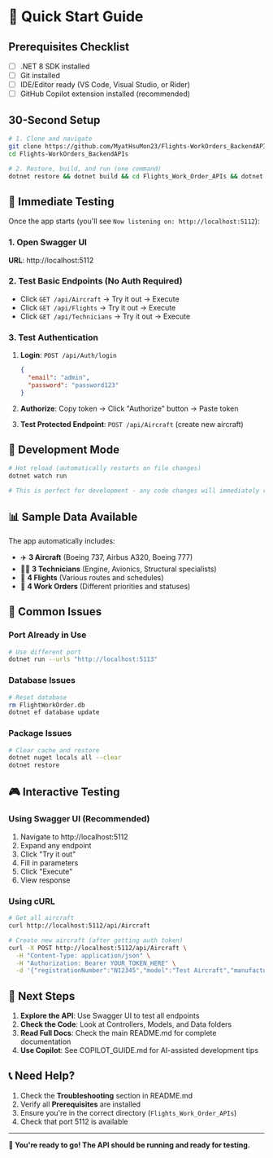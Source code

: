 # 🚀 Quick Start Guide

## Prerequisites Checklist
- [ ] .NET 8 SDK installed
- [ ] Git installed
- [ ] IDE/Editor ready (VS Code, Visual Studio, or Rider)
- [ ] GitHub Copilot extension installed (recommended)

## 30-Second Setup

```bash
# 1. Clone and navigate
git clone https://github.com/MyatHsuMon23/Flights-WorkOrders_BackendAPIs.git
cd Flights-WorkOrders_BackendAPIs

# 2. Restore, build, and run (one command)
dotnet restore && dotnet build && cd Flights_Work_Order_APIs && dotnet run
```

## 🎯 Immediate Testing

Once the app starts (you'll see `Now listening on: http://localhost:5112`):

### 1. Open Swagger UI
**URL**: http://localhost:5112

### 2. Test Basic Endpoints (No Auth Required)
- Click `GET /api/Aircraft` → Try it out → Execute
- Click `GET /api/Flights` → Try it out → Execute  
- Click `GET /api/Technicians` → Try it out → Execute

### 3. Test Authentication
1. **Login**: `POST /api/Auth/login`
   ```json
   {
     "email": "admin",
     "password": "password123"
   }
   ```

2. **Authorize**: Copy token → Click "Authorize" button → Paste token

3. **Test Protected Endpoint**: `POST /api/Aircraft` (create new aircraft)

## 🔧 Development Mode

```bash
# Hot reload (automatically restarts on file changes)
dotnet watch run

# This is perfect for development - any code changes will immediately restart the app
```

## 📊 Sample Data Available

The app automatically includes:
- ✈️ **3 Aircraft** (Boeing 737, Airbus A320, Boeing 777)
- 👨‍🔧 **3 Technicians** (Engine, Avionics, Structural specialists)
- 🛫 **4 Flights** (Various routes and schedules)
- 🔧 **4 Work Orders** (Different priorities and statuses)

## 🚨 Common Issues

### Port Already in Use
```bash
# Use different port
dotnet run --urls "http://localhost:5113"
```

### Database Issues
```bash
# Reset database
rm FlightWorkOrder.db
dotnet ef database update
```

### Package Issues
```bash
# Clear cache and restore
dotnet nuget locals all --clear
dotnet restore
```

## 🎮 Interactive Testing

### Using Swagger UI (Recommended)
1. Navigate to http://localhost:5112
2. Expand any endpoint
3. Click "Try it out"
4. Fill in parameters
5. Click "Execute"
6. View response

### Using cURL
```bash
# Get all aircraft
curl http://localhost:5112/api/Aircraft

# Create new aircraft (after getting auth token)
curl -X POST http://localhost:5112/api/Aircraft \
  -H "Content-Type: application/json" \
  -H "Authorization: Bearer YOUR_TOKEN_HERE" \
  -d '{"registrationNumber":"N12345","model":"Test Aircraft","manufacturer":"Test Corp","capacity":100,"status":"Active"}'
```

## 🎯 Next Steps

1. **Explore the API**: Use Swagger UI to test all endpoints
2. **Check the Code**: Look at Controllers, Models, and Data folders
3. **Read Full Docs**: Check the main README.md for complete documentation
4. **Use Copilot**: See COPILOT_GUIDE.md for AI-assisted development tips

## 📞 Need Help?

1. Check the **Troubleshooting** section in README.md
2. Verify all **Prerequisites** are installed
3. Ensure you're in the correct directory (`Flights_Work_Order_APIs`)
4. Check that port 5112 is available

---

**🎉 You're ready to go! The API should be running and ready for testing.**
